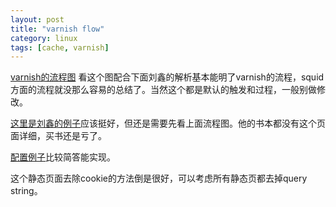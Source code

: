 ```yaml
---
layout: post
title: "varnish flow"
category: linux
tags: [cache, varnish]
---
```


[varnish的流程图](https://www.varnish-cache.org/trac/wiki/VCLExampleDefault)
看这个图配合下面刘鑫的解析基本能明了varnish的流程，squid方面的流程就没那么容易的总结了。当然这个都是默认的触发和过程，一般别做修改。

[这里是刘鑫的例子](http://www.programmer.com.cn/14315/)应该挺好，但还是需要先看上面流程图。他的书本都没有这个页面详细，买书还是亏了。

[配置例子](http://blog.s135.com/post/313/)比较简答能实现。

这个静态页面去除cookie的方法倒是很好，可以考虑所有静态页都去掉query string。
